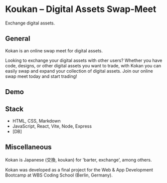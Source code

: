 # Koukan – Digital Assets Swap-Meet

Exchange digital assets.

## General

Kokan is an online swap meet for digital assets.

Looking to exchange your digital assets with other users? Whether you have code, designs, or other digital assets you want to trade, with Kokan you can easily swap and expand your collection of digital assets. Join our online swap meet today and start trading!
## Demo

## Stack

* HTML, CSS, Markdown 
* JavaScript, React, Vite, Node, Express
* [DB]


## Miscellaneous
Kokan is Japanese (交換, koukan) for 'barter, exchange', among others.

Kokan was developed as a final project for the Web & App Development Bootcamp at WBS Coding School (Berlin, Germany).